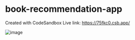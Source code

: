# book-recommendation-app
Created with CodeSandbox
Live link: https://75fkc0.csb.app/

![image](https://user-images.githubusercontent.com/115067667/197597161-29d2ca51-6d16-4619-b415-606b225240a2.png)

